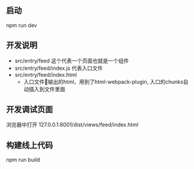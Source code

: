 ## 启动
npm run dev

## 开发说明
- src/entry/feed 这个代表一个页面也就是一个组件
- src/entry/feed/index.js 代表入口文件
- src/entry/feed/index.html
    - 入口文件输出的html，用到了html-webpack-plugin, 入口的chunks自动插入到文件里面

## 开发调试页面
浏览器中打开 127.0.0.1:8001/dist/views/feed/index.html


## 构建线上代码
npm run build